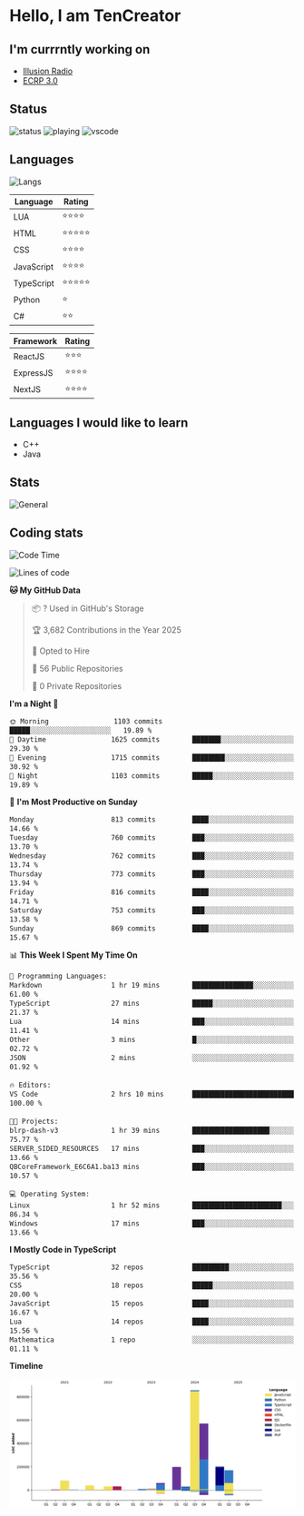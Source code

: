 # Hello, I am TenCreator

## I'm currrntly working on
- [Illusion Radio](https://illusionradio.co.uk/)
- [ECRP 3.0](http://github.com/Emerald-Coast-Roleplay/)

## Status
![status](https://api.statusbadges.me/badge/status/518334475038359555?simple=true&style=for-the-badge)
![playing](https://api.statusbadges.me/badge/playing/518334475038359555?style=for-the-badge)
![vscode](https://api.statusbadges.me/badge/vscode/518334475038359555?style=for-the-badge)

## Languages
![Langs](https://github-readme-stats.vercel.app/api/top-langs/?username=tencreator&layout=compact&theme=radical)


|Language|Rating|
|--------|------|
|LUA|⭐️⭐️⭐️⭐️|
|HTML|⭐️⭐️⭐️⭐️⭐️|
|CSS|⭐️⭐️⭐️⭐️|
|JavaScript|⭐️⭐️⭐️⭐️|
|TypeScript|⭐️⭐️⭐️⭐️⭐️|
|Python|⭐️|
|C#|⭐️⭐️ |

|Framework|Rating|
|--------|------|
|ReactJS|⭐️⭐️⭐|
|ExpressJS|⭐️⭐️⭐️⭐️|
|NextJS|⭐️⭐️⭐⭐️|

## Languages I would like to learn
- C++
- Java

## Stats
![General](https://github-readme-stats.vercel.app/api?username=tencreator&show_icons=true&theme=radical)

## Coding stats

<!--START_SECTION:waka-->
![Code Time](http://img.shields.io/badge/Code%20Time-624%20hrs%2023%20mins-blue)

![Lines of code](https://img.shields.io/badge/From%20Hello%20World%20I%27ve%20Written-2.3%20million%20lines%20of%20code-blue)

**🐱 My GitHub Data** 

> 📦 ? Used in GitHub's Storage 
 > 
> 🏆 3,682 Contributions in the Year 2025
 > 
> 💼 Opted to Hire
 > 
> 📜 56 Public Repositories 
 > 
> 🔑 0 Private Repositories 
 > 
**I'm a Night 🦉** 

```text
🌞 Morning                1103 commits        █████░░░░░░░░░░░░░░░░░░░░   19.89 % 
🌆 Daytime                1625 commits        ███████░░░░░░░░░░░░░░░░░░   29.30 % 
🌃 Evening                1715 commits        ████████░░░░░░░░░░░░░░░░░   30.92 % 
🌙 Night                  1103 commits        █████░░░░░░░░░░░░░░░░░░░░   19.89 % 
```
📅 **I'm Most Productive on Sunday** 

```text
Monday                   813 commits         ████░░░░░░░░░░░░░░░░░░░░░   14.66 % 
Tuesday                  760 commits         ███░░░░░░░░░░░░░░░░░░░░░░   13.70 % 
Wednesday                762 commits         ███░░░░░░░░░░░░░░░░░░░░░░   13.74 % 
Thursday                 773 commits         ███░░░░░░░░░░░░░░░░░░░░░░   13.94 % 
Friday                   816 commits         ████░░░░░░░░░░░░░░░░░░░░░   14.71 % 
Saturday                 753 commits         ███░░░░░░░░░░░░░░░░░░░░░░   13.58 % 
Sunday                   869 commits         ████░░░░░░░░░░░░░░░░░░░░░   15.67 % 
```


📊 **This Week I Spent My Time On** 

```text
💬 Programming Languages: 
Markdown                 1 hr 19 mins        ███████████████░░░░░░░░░░   61.00 % 
TypeScript               27 mins             █████░░░░░░░░░░░░░░░░░░░░   21.37 % 
Lua                      14 mins             ███░░░░░░░░░░░░░░░░░░░░░░   11.41 % 
Other                    3 mins              █░░░░░░░░░░░░░░░░░░░░░░░░   02.72 % 
JSON                     2 mins              ░░░░░░░░░░░░░░░░░░░░░░░░░   01.92 % 

🔥 Editors: 
VS Code                  2 hrs 10 mins       █████████████████████████   100.00 % 

🐱‍💻 Projects: 
blrp-dash-v3             1 hr 39 mins        ███████████████████░░░░░░   75.77 % 
SERVER_SIDED_RESOURCES   17 mins             ███░░░░░░░░░░░░░░░░░░░░░░   13.66 % 
QBCoreFramework_E6C6A1.ba13 mins             ███░░░░░░░░░░░░░░░░░░░░░░   10.57 % 

💻 Operating System: 
Linux                    1 hr 52 mins        ██████████████████████░░░   86.34 % 
Windows                  17 mins             ███░░░░░░░░░░░░░░░░░░░░░░   13.66 % 
```

**I Mostly Code in TypeScript** 

```text
TypeScript               32 repos            █████████░░░░░░░░░░░░░░░░   35.56 % 
CSS                      18 repos            █████░░░░░░░░░░░░░░░░░░░░   20.00 % 
JavaScript               15 repos            ████░░░░░░░░░░░░░░░░░░░░░   16.67 % 
Lua                      14 repos            ████░░░░░░░░░░░░░░░░░░░░░   15.56 % 
Mathematica              1 repo              ░░░░░░░░░░░░░░░░░░░░░░░░░   01.11 % 
```



**Timeline**

![Lines of Code chart](https://raw.githubusercontent.com/tencreator/tencreator/main/assets/bar_graph.png)


<!--END_SECTION:waka-->
